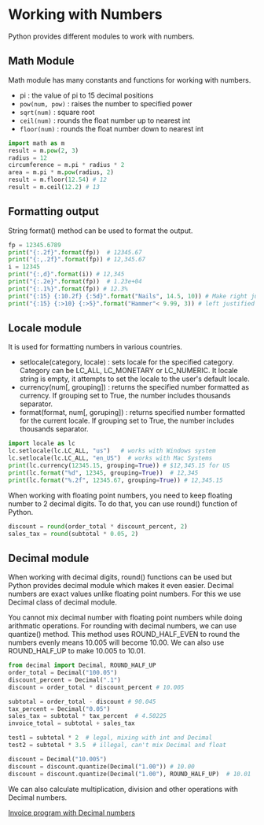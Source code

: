 # Working with Numbers

Python provides different modules to work with numbers.

## Math Module

Math module has many constants and functions for working with numbers.

- pi : the value of pi to 15 decimal positions
- `pow(num, pow)` : raises the number to specified power
- `sqrt(num)` : square root
- `ceil(num)` : rounds the float number up to nearest int
- `floor(num)` : rounds the float number down to nearest int

```python
import math as m
result = m.pow(2, 3)
radius = 12
circumference = m.pi * radius * 2
area = m.pi * m.pow(radius, 2)
result = m.floor(12.54) # 12
result = m.ceil(12.2) # 13
```

## Formatting output

String format() method can be used to format the output.

```python
fp = 12345.6789
print("{:.2f}".format(fp))  # 12345.67
print("{:,.2f}".format(fp)) # 12,345.67
i = 12345
print("{:,d}".format(i)) # 12,345
print("{:.2e}".format(fp))  # 1.23e+04
print("{:.1%}".format(fp)) # 12.3%
print("{:15} {:10.2f} {:5d}".format("Nails", 14.5, 10)) # Make right justified
print("{:15} {:>10} {:>5}".format("Hammer"< 9.99, 3)) # left justified float and int numbers.
```

## Locale module

It is used for formatting numbers in various countries.

- setlocale(category, locale) : sets locale for the specified category. Category can be LC_ALL, LC_MONETARY or LC_NUMERIC. It locale string is empty, it attempts to set the locale to the user's default locale.
- currency(num[, grouping]) : returns the specified number formatted as currency. If grouping set to True, the number includes thousands separator.
- format(format, num[, goruping]) : returns specified number formatted for the current locale. If grouping set to True, the number includes thousands separator.

```python
import locale as lc
lc.setlocale(lc.LC_ALL, "us")   # works with Windows system
lc.setlocale(lc.LC_ALL, "en_US")  # works with Mac Systems
print(lc.currency(12345.15, grouping=True)) # $12,345.15 for US
print(lc.format("%d", 12345, grouping=True))  # 12,345
print(lc.format("%.2f", 12345.67, grouping=True)) # 12,345.15
```

When working with floating point numbers, you need to keep floating number to 2 decimal digits. To do that, you can use round() function of Python.

```python
discount = round(order_total * discount_percent, 2)
sales_tax = round(subtotal * 0.05, 2)
```

## Decimal module

When working with decimal digits, round() functions can be used but Python provides decimal module which makes it even easier. Decimal numbers are exact values unlike floating point numbers. For this we use Decimal class of decimal module.

You cannot mix decimal number with floating point numbers while doing arithmatic operations. For rounding with decimal numbers, we can use quantize() method. This method uses ROUND_HALF_EVEN to round the numbers evenly means 10.005 will become 10.00. We can also use ROUND_HALF_UP to make 10.005 to 10.01.

```python
from decimal import Decimal, ROUND_HALF_UP
order_total = Decimal("100.05")
discount_percent = Decimal(".1")
discount = order_total * discount_percent # 10.005

subtotal = order_total - discount # 90.045
tax_percent = Decimal("0.05")
sales_tax = subtotal * tax_percent  # 4.50225
invoice_total = subtotal + sales_tax

test1 = subtotal * 2  # legal, mixing with int and Decimal
test2 = subtotal * 3.5  # illegal, can't mix Decimal and float

discount = Decimal("10.005")
discount = discount.quantize(Decimal("1.00")) # 10.00
discount = discount.quantize(Decimal("1.00"), ROUND_HALF_UP)  # 10.01

```

We can also calculate multiplication, division and other operations with Decimal numbers.

[Invoice program with Decimal numbers](../examples/invoice.py)
